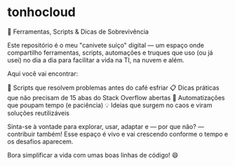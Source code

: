 # tonhocloud
💼 Ferramentas, Scripts & Dicas de Sobrevivência

Este repositório é o meu "canivete suíço" digital — um espaço onde compartilho ferramentas, scripts, automações e truques que uso (ou já usei) no dia a dia para facilitar a vida na TI, na nuvem e além.

Aqui você vai encontrar:

🔧 Scripts que resolvem problemas antes do café esfriar
📋 Dicas práticas que não precisam de 15 abas do Stack Overflow abertas
🤖 Automatizações que poupam tempo (e paciência)
💡 Ideias que surgem no caos e viram soluções reutilizáveis

Sinta-se à vontade para explorar, usar, adaptar e — por que não? — contribuir também!
Esse espaço é vivo e vai crescendo conforme o tempo e os desafios aparecem.

Bora simplificar a vida com umas boas linhas de código! 😄
